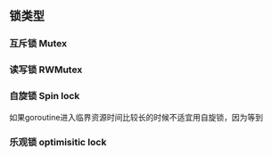## 锁类型

### 互斥锁 Mutex

### 读写锁 RWMutex


### 自旋锁 Spin lock
如果goroutine进入临界资源时间比较长的时候不适宜用自旋锁，因为等到

### 乐观锁 optimisitic lock